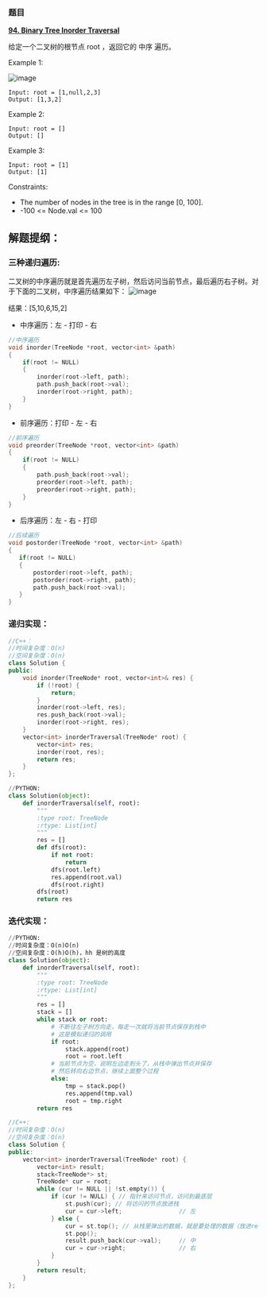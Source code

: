 ### 题目

 **[94. Binary Tree Inorder Traversal](https://leetcode-cn.com/problems/binary-tree-inorder-traversal/)** 
 
 给定一个二叉树的根节点 root ，返回它的 中序 遍历。
 
 Example 1:
 
 ![image](https://user-images.githubusercontent.com/42907149/124874152-583ed000-e002-11eb-9e3e-a296ec254514.png)
 ```
 Input: root = [1,null,2,3]
Output: [1,3,2]
```
 
Example 2:

```
Input: root = []
Output: []
```
Example 3:

```
Input: root = [1]
Output: [1]
```


Constraints:

* The number of nodes in the tree is in the range [0, 100].
* -100 <= Node.val <= 100



## 解题提纲：
### 三种递归遍历:
二叉树的中序遍历就是首先遍历左子树，然后访问当前节点，最后遍历右子树。对于下面的二叉树，中序遍历结果如下：
![image](https://user-images.githubusercontent.com/42907149/124876852-6f32f180-e005-11eb-812a-840beb4f164d.png)

结果：[5,10,6,15,2]

* 中序遍历：左 - 打印 - 右
```C++
//中序遍历
void inorder(TreeNode *root, vector<int> &path)
{
    if(root != NULL)
    {
        inorder(root->left, path);
        path.push_back(root->val);
        inorder(root->right, path);
    }
}
```
* 前序遍历：打印 - 左 - 右
```C++ 
//前序遍历
void preorder(TreeNode *root, vector<int> &path)
{
    if(root != NULL)
    {
        path.push_back(root->val);
        preorder(root->left, path);
        preorder(root->right, path);
    }
}
```
* 后序遍历：左 - 右 - 打印
 ```C++
//后续遍历
void postorder(TreeNode *root, vector<int> &path)
{
    if(root != NULL)
    {
        postorder(root->left, path);
        postorder(root->right, path);
        path.push_back(root->val);
    }
}
```
### 递归实现：
```C++
//C++：
//时间复杂度：O(n)
//空间复杂度：O(n)
class Solution {
public:
    void inorder(TreeNode* root, vector<int>& res) {
        if (!root) {
            return;
        }
        inorder(root->left, res);
        res.push_back(root->val);
        inorder(root->right, res);
    }
    vector<int> inorderTraversal(TreeNode* root) {
        vector<int> res;
        inorder(root, res);
        return res;
    }
};

```

```PYTHON
//PYTHON:
class Solution(object):
	def inorderTraversal(self, root):
		"""
		:type root: TreeNode
		:rtype: List[int]
		"""
		res = []
		def dfs(root):
			if not root:
				return
			dfs(root.left)
			res.append(root.val)
			dfs(root.right)
		dfs(root)
		return res
```
### 迭代实现：


```PYTHON
//PYTHON:
//时间复杂度：O(n)O(n)
//空间复杂度：O(h)O(h)，hh 是树的高度
class Solution(object):
	def inorderTraversal(self, root):
		"""
		:type root: TreeNode
		:rtype: List[int]
		"""
		res = []
		stack = []
		while stack or root:
			# 不断往左子树方向走，每走一次就将当前节点保存到栈中
			# 这是模拟递归的调用
			if root:
				stack.append(root)
				root = root.left
			# 当前节点为空，说明左边走到头了，从栈中弹出节点并保存
			# 然后转向右边节点，继续上面整个过程
			else:
				tmp = stack.pop()
				res.append(tmp.val)
				root = tmp.right
		return res

```

```C++
//C++:
//时间复杂度：O(n)
//空间复杂度：O(n)
class Solution {
public:
    vector<int> inorderTraversal(TreeNode* root) {
        vector<int> result;
        stack<TreeNode*> st;
        TreeNode* cur = root;
        while (cur != NULL || !st.empty()) {
            if (cur != NULL) { // 指针来访问节点，访问到最底层
                st.push(cur); // 将访问的节点放进栈
                cur = cur->left;                // 左
            } else {
                cur = st.top(); // 从栈里弹出的数据，就是要处理的数据（放进result数组里的数据）
                st.pop();
                result.push_back(cur->val);     // 中
                cur = cur->right;               // 右
            }
        }
        return result;
    }
};
```
